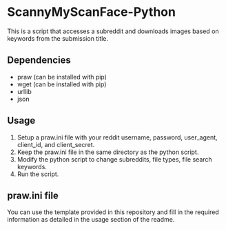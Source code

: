# ScannyMyScanFace-Python
This is a script that accesses a subreddit and downloads images based on keywords from the submission title.

## Dependencies
- praw (can be installed with pip)
- wget (can be installed with pip)
- urllib
- json

## Usage
1) Setup a praw.ini file with your reddit username, password, user_agent, client_id, and client_secret.
2) Keep the praw.ini file in the same directory as the python script.
3) Modify the python script to change subreddits, file types, file search keywords.
4) Run the script.

## praw.ini file
You can use the template provided in this repository and fill in the required information as detailed in the usage section of the readme.
